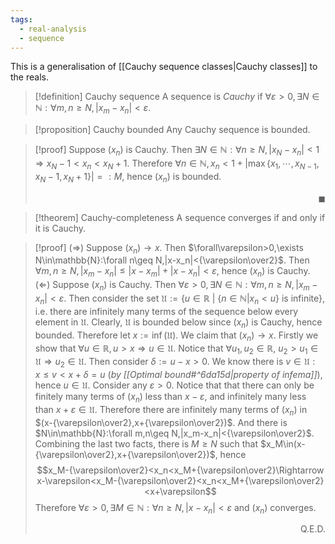 ```yaml
---
tags:
  - real-analysis
  - sequence
---
```

This is a generalisation of [[Cauchy sequence classes|Cauchy classes]] to the reals.
>[!definition] Cauchy sequence 
>A sequence is *Cauchy* if $\forall\varepsilon>0,\exists N\in\mathbb{N}:\forall m,n\geq N,|x_m-x_n|<\varepsilon$.

>[!proposition] Cauchy bounded
> Any Cauchy sequence is bounded.

>[!proof] 
> Suppose $(x_n)$ is Cauchy. Then $\exists N\in\mathbb{N}:\forall n\geq N, |x_N-x_n|<1 \Rightarrow x_N-1<x_n<x_N+1$. Therefore $\forall n\in\mathbb{N}, x_n < 1+|\max\{x_1,\cdots,x_{N-1},x_N-1,x_N+1\}|=:M$, hence $(x_n)$ is bounded. <p align="Right">$\blacksquare$</p>

>[!theorem] Cauchy-completeness
> A sequence converges if and only if it is Cauchy.

>[!proof] 
> ($\Longrightarrow$) Suppose $(x_n)\to x$. Then $\forall\varepsilon>0,\exists N\in\mathbb{N}:\forall n\geq N,|x-x_n|<{\varepsilon\over2}$. Then $\forall m,n\geq N,|x_m-x_n|\leq|x-x_m|+|x-x_n|<\varepsilon$, hence $(x_n)$ is Cauchy.
($\Longleftarrow$) Suppose $(x_n)$ is Cauchy. Then $\forall\varepsilon>0,\exists N\in\mathbb{N}:\forall m,n\geq N,|x_m-x_n|<\varepsilon$. Then consider the set $\mathfrak{U}:=\{u\in\mathbb{R} \ | \ \{n\in\mathbb{N}|x_n<u\}\ \text{is infinite}\}$, i.e. there are infinitely many terms of the sequence below every element in $\mathfrak{U}$. Clearly, $\mathfrak{U}$ is bounded below since $(x_n)$ is Cauchy, hence bounded. Therefore let $x:=\inf(\mathfrak{U})$. We claim that $(x_n)\to x$.
Firstly we show that $\forall u\in\mathbb{R},u>x\Rightarrow u\in\mathfrak{U}$. Notice that $\forall u_1,u_2\in\mathbb{R},\ u_2>u_1\in\mathfrak{U}\Rightarrow u_2\in\mathfrak{U}$. Then consider $\delta:=u-x>0$. We know there is $v\in\mathfrak{U}:x\leq v<x+\delta=u$ (*by [[Optimal bound#^6da15d|property of infema]]*), hence $u\in\mathfrak{U}$.
Consider any $\varepsilon>0$. Notice that that there can only be finitely many terms of $(x_n)$ less than $x-\varepsilon$, and infinitely many less than $x+\varepsilon\in\mathfrak{U}$. Therefore there are infinitely many terms of $(x_n)$ in $(x-{\varepsilon\over2},x+{\varepsilon\over2})$. And there is $N\in\mathbb{N}:\forall m,n\geq N,|x_m-x_n|<{\varepsilon\over2}$. Combining the last two facts, there is $M\geq N$ such that $x_M\in(x-{\varepsilon\over2},x+{\varepsilon\over2})$, hence $$x_M-{\varepsilon\over2}<x_n<x_M+{\varepsilon\over2}\Rightarrow x-\varepsilon<x_M-{\varepsilon\over2}<x_n<x_M+{\varepsilon\over2}<x+\varepsilon$$
Therefore $\forall\varepsilon>0,\exists M\in\mathbb{N}:\forall n\geq N,|x-x_n|<\varepsilon$ and $(x_n)$ converges. <div style="text-align: right;"> Q.E.D.  </div>